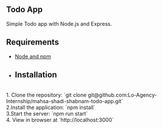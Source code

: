## Todo App

Simple Todo app with Node.js and Express.
## Requirements
- [Node and npm](http://nodejs.org)
- ## Installation
<br />
 1. Clone the repository: `git clone git@github.com:Lo-Agency-Internship/mahsa-shadi-shabnam-todo-app.git`<br />2.Install the application: `npm install`<br />3.Start the server: `npm run start`<br />4. View in browser at `http://localhost:3000`
